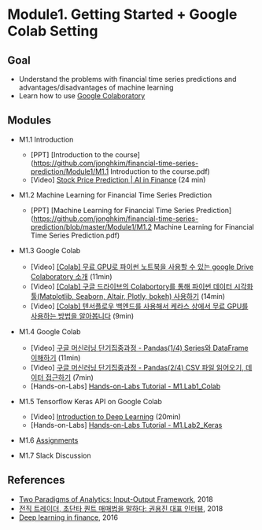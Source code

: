 # Module1. Getting Started + Google Colab Setting
## Goal
- Understand the problems with financial time series predictions and advantages/disadvantages of machine learning
- Learn how to use [Google Colaboratory](https://colab.research.google.com/)

## Modules
- M1.1 Introduction
    - [PPT] [Introduction to the course](https://github.com/jonghkim/financial-time-series-prediction/Module1/M1.1 Introduction to the course.pdf)
    - [Video] [Stock Price Prediction | AI in Finance](https://www.youtube.com/watch?v=7vunJlqLZok) (24 min)

- M1.2 Machine Learning for Financial Time Series Prediction
    - [PPT] [Machine Learning for Financial Time Series Prediction](https://github.com/jonghkim/financial-time-series-prediction/blob/master/Module1/M1.2 Machine Learning for Financial Time Series Prediction.pdf)

- M1.3 Google Colab
    - [Video] [[Colab] 무료 GPU로 파이썬 노트북을 사용할 수 있는 google Drive Colaboratory 소개](https://youtu.be/XRBXMohjQos) (11min)
    - [Video] [[Colab] 구글 드라이브의 Colabortory를 통해 파이썬 데이터 시각화툴(Matplotlib, Seaborn, Altair, Plotly, bokeh) 사용하기](https://youtu.be/GCJQ9zbAhPo) (14min)
    - [Video] [[Colab] 텐서플로우 백엔드를 사용해서 케라스 상에서 무료 GPU를 사용하는 방법을 알아봅니다](https://youtu.be/UKujX90xLHo) (9min)

- M1.4 Google Colab
    - [Video] [구글 머신러닝 단기집중과정 - Pandas(1/4) Series와 DataFrame 이해하기](https://www.youtube.com/watch?v=CIdY2IZ5sE4&index=5&list=PLaTc2c6yEwmo9MZi-0OLi8F6bM6AA0wjE) (11min)
    - [Video] [구글 머신러닝 단기집중과정 - Pandas(2/4) CSV 파일 읽어오기, 데이터 접근하기](https://www.youtube.com/watch?v=NUyypQjSRzw&index=6&list=PLaTc2c6yEwmo9MZi-0OLi8F6bM6AA0wjE) (7min)
    - [Hands-on-Labs] [Hands-on-Labs Tutorial - M1.Lab1_Colab]()

- M1.5 Tensorflow Keras API on Google Colab
    - [Video] [Introduction to Deep Learning](https://pythonprogramming.net/introduction-deep-learning-python-tensorflow-keras/) (20min)
    - [Hands-on-Labs] [Hands-on-Labs Tutorial - M1.Lab2_Keras]()

- M1.6 [Assignments](https://docs.google.com/forms/d/e/1FAIpQLScccRwE4-4krpGQ1ZfCzIMCGA0AjgoBV3JHt4ZCO39eLvJlgg/viewform)

- M1.7 Slack Discussion

## References
- [Two Paradigms of Analytics: Input-Output Framework](https://drive.google.com/file/d/1KhAXzLpo-HU1I4fU6wAwcQHNiZ5Kizp0/view), 2018
- [전직 트레이더, 초단타 퀀트 매매법을 말하다: 권용진 대표 인터뷰](https://ppss.kr/archives/177286), 2018
- [Deep learning in finance](https://arxiv.org/abs/1602.06561), 2016
